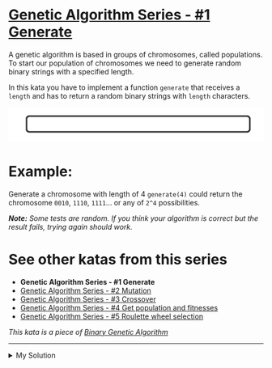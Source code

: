# [Genetic Algorithm Series - #1 Generate](https://www.codewars.com/kata/567d609f1c16d7369c000008)

A genetic algorithm is based in groups of chromosomes, called populations. To start our population of chromosomes we
need to generate random binary strings with a specified length.

In this kata you have to implement a function `generate` that receives a `length` and has to return a random binary
strings with `length` characters.

![](./../images/generic_algorithm_series_1.gif)

# Example:

Generate a chromosome with length of 4 `generate(4)` could return the chromosome `0010`, `1110`, `1111`... or any of
`2^4` possibilities.

_**Note:**_ _Some tests are random. If you think your algorithm is correct but the result fails, trying again should
work._

# See other katas from this series

- **Genetic Algorithm Series - #1 Generate**
- [Genetic Algorithm Series - #2 Mutation](http://www.codewars.com/kata/genetic-algorithm-series-number-2-mutation)
- [Genetic Algorithm Series - #3 Crossover](http://www.codewars.com/kata/genetic-algorithm-series-number-3-crossover)
- [Genetic Algorithm Series - #4 Get population and fitnesses](http://www.codewars.com/kata/genetic-algorithm-series-number-4-get-population-and-fitnesses)
- [Genetic Algorithm Series - #5 Roulette wheel selection](http://www.codewars.com/kata/genetic-algorithm-series-number-5-roulette-wheel-selection)

_This kata is a piece of [Binary Genetic Algorithm](http://www.codewars.com/kata/526f35b9c103314662000007)_

---

<details><summary>My Solution</summary>

```js
const generate = length => Array.from({ length }, () => (Math.random() > 0.5 ? '1' : '0')).join('')
```

</details>
